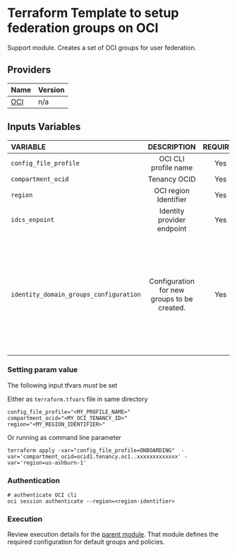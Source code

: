 # Terraform Template to setup federation groups on OCI

Support module. Creates a set of OCI groups for user federation.

## Providers

| Name                                                                  | Version |
| --------------------------------------------------------------------- | ------- |
| [OCI](https://registry.terraform.io/providers/oracle/oci/latest/docs) | n/a     |

## Inputs Variables

| VARIABLE                               |                 DESCRIPTION                 | REQUIRED | DEFAULT_VALUE | SAMPLE VALUE                                                                                                                                                                                                                                                                                                                                                             |
|:---------------------------------------|:-------------------------------------------:|:--------:|--------------:|:-------------------------------------------------------------------------------------------------------------------------------------------------------------------------------------------------------------------------------------------------------------------------------------------------------------------------------------------------------------------------|
| `config_file_profile`                  |            OCI CLI profile name             |   Yes    |               | "ONBOARDING"                                                                                                                                                                                                                                                                                                                                                             |
| `compartment_ocid`                     |                Tenancy OCID                 |   Yes    |               | "ocid1.tenancy.oc1..xxxxxxxxxxxxx"                                                                                                                                                                                                                                                                                                                                       |
| `region`                               |            OCI region Identifier            |   Yes    |               | "us-ashburn-1"                                                                                                                                                                                                                                                                                                                                                           |
| `idcs_enpoint`                         |         Identity provider endpoint          |   Yes    |               | https://idcs-xxxxxxxxx.identity.pint.oracle.com:443                                                                                                                                                                                                                                                                                                                      |
| `identity_domain_groups_configuration` | Configuration for new groups to be created. |   Yes    |               | <pre>{<br/>  default_defined_tags  = var.default_defined_tags<br/>  default_freeform_tags = var.default_freeform_tags<br/>  groups                = {<br/>    name          = "group_name"<br/>    description   = "group description"<br/>    requestable   = true<br/>    members       = ["user_1", "user_2"]<br/>    freeform_tags = var.freeform_tags<br/>  }<br/>} |

### Setting param value

The following input tfvars _must_ be set

Either as `terraform.tfvars` file in same directory

```
config_file_profile="<MY_PROFILE_NAME>"
compartment_ocid="<MY_OCI_TENANCY_ID>"
region="<MY_REGION_IDENTIFIER>"
```

Or running as command line parameter

```
terraform apply -var="config_file_profile=ONBOARDING"  -var='compartment_ocid=ocid1.tenancy.oc1..xxxxxxxxxxxxx' -var='region=us-ashburn-1'
```

### Authentication

```
# authenticate OCI cli
oci session authenticate --region=<region-identifier>
```

### Execution

Review execution details for the [parent module](../README.md). That module defines the required configuration
for default groups and policies.